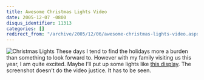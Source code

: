 ```yaml
---
title: Awesome Christmas Lights Video
date: 2005-12-07 -0800
disqus_identifier: 11313
categories: []
redirect_from: "/archive/2005/12/06/awesome-christmas-lights-video.aspx/"
---
```


![Christmas Lights](https://haacked.com/images/ChrismastLights.jpg) These
days I tend to find the holidays more a burden than something to look
forward to. However with my family visiting us this year, I am quite
excited. Maybe I’ll put up some lights like [this
display](http://www.mypartypost.com/watchvideo/1033/Best_Christmas_Lights_Display_Ever).
The screenshot doesn’t do the video justice. It has to be seen.



